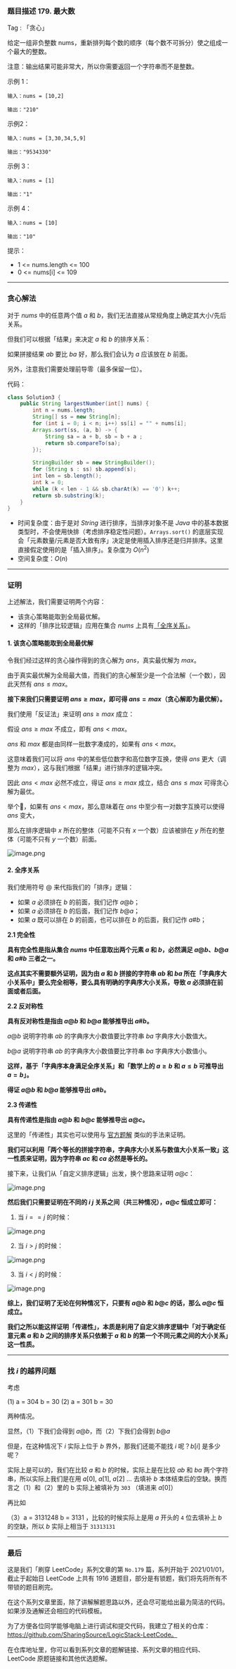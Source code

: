 ### 题目描述 179. 最大数


Tag : 「贪心」

给定一组非负整数 nums，重新排列每个数的顺序（每个数不可拆分）使之组成一个最大的整数。

注意：输出结果可能非常大，所以你需要返回一个字符串而不是整数。


示例 1：
```
输入：nums = [10,2]

输出："210"
```
示例2：
```
输入：nums = [3,30,34,5,9]

输出："9534330"
```
示例 3：
```
输入：nums = [1]

输出："1"
```
示例 4：
```
输入：nums = [10]

输出："10"
```

提示：
* 1 <= nums.length <= 100
* 0 <= nums[i] <= $109$

---

### 贪心解法

对于 $nums$ 中的任意两个值 $a$ 和 $b$，我们无法直接从常规角度上确定其大小/先后关系。

但我们可以根据「结果」来决定 $a$ 和 $b$ 的排序关系：

如果拼接结果 $ab$ 要比 $ba$ 好，那么我们会认为 $a$ 应该放在 $b$ 前面。

另外，注意我们需要处理前导零（最多保留一位）。

代码：
```java []
class Solution3 {
    public String largestNumber(int[] nums) {
        int n = nums.length;
        String[] ss = new String[n];
        for (int i = 0; i < n; i++) ss[i] = "" + nums[i];
        Arrays.sort(ss, (a, b) -> {
            String sa = a + b, sb = b + a ;
            return sb.compareTo(sa);
        });
        
        StringBuilder sb = new StringBuilder();
        for (String s : ss) sb.append(s);
        int len = sb.length();
        int k = 0;
        while (k < len - 1 && sb.charAt(k) == '0') k++;
        return sb.substring(k);
    }
}
```
* 时间复杂度：由于是对 $String$ 进行排序，当排序对象不是 $Java$ 中的基本数据类型时，不会使用快排（考虑排序稳定性问题）。`Arrays.sort()` 的底层实现会「元素数量/元素是否大致有序」决定是使用插入排序还是归并排序。这里直接假定使用的是「插入排序」。复杂度为 $O(n^2)$
* 空间复杂度：$O(n)$

***

### 证明

上述解法，我们需要证明两个内容：

* 该贪心策略能取到全局最优解。
* 这样的「排序比较逻辑」应用在集合 $nums$ 上具有[「全序关系」](https://baike.baidu.com/item/%E5%85%A8%E5%BA%8F%E5%85%B3%E7%B3%BB)。

#### 1. 该贪心策略能取到全局最优解

令我们经过这样的贪心操作得到的贪心解为 $ans$，真实最优解为 $max$。

由于真实最优解为全局最大值，而我们的贪心解至少是一个合法解（一个数），因此天然有 $ans \leqslant max$。

**接下来我们只需要证明 $ans \geqslant max$，即可得 $ans = max$（贪心解即为最优解）。**

我们使用「反证法」来证明 $ans \geqslant max$ 成立：

假设 $ans \geqslant max$ 不成立，即有 $ans < max$。

$ans$ 和 $max$ 都是由同样一批数字凑成的，如果有 $ans < max$。

这意味着我们可以将 $ans$ 中的某些低位数字和高位数字互换，使得 $ans$ 更大（调整为 $max$），这与我们根据「结果」进行排序的逻辑冲突。

因此 $ans < max$ 必然不成立，得证 $ans \geqslant max$ 成立，结合 $ans \leqslant max$ 可得贪心解为最优。

举个🌰，如果有 $ans < max$，那么意味着在 $ans$ 中至少有一对数字互换可以使得 $ans$ 变大，

那么在排序逻辑中 $x$ 所在的整体（可能不只有 $x$ 一个数）应该被排在 $y$ 所在的整体（可能不只有 $y$ 一个数）前面。

![image.png](https://pic.leetcode-cn.com/1618191664-aUaIFS-image.png)


#### 2. 全序关系

我们使用符号 $@$ 来代指我们的「排序」逻辑：

* 如果 $a$ 必须排在 $b$ 的前面，我们记作 $a @ b$；
* 如果 $a$ 必须排在 $b$ 的后面，我们记作 $b @ a$；
* 如果 $a$ 既可以排在 $b$ 的前面，也可以排在 $b$ 的后面，我们记作 $a\#b$；

**2.1 完全性**

**具有完全性是指从集合 $nums$ 中任意取出两个元素 $a$ 和 $b$，必然满足 $a @ b$、$b @ a$ 和 $a\#b$ 三者之一。**

**这点其实不需要额外证明，因为由 $a$ 和 $b$ 拼接的字符串 $ab$ 和 $ba$ 所在「字典序大小关系中」要么完全相等，要么具有明确的字典序大小关系，导致 $a$ 必须排在前面或者后面。**

**2.2 反对称性**

**具有反对称性是指由 $a@b$ 和 $b@a$ 能够推导出 $a\#b$。**

$a@b$ 说明字符串 $ab$ 的字典序大小数值要比字符串 $ba$ 字典序大小数值大。

$b@a$ 说明字符串 $ab$ 的字典序大小数值要比字符串 $ba$ 字典序大小数值小。

**这样，基于「字典序本身满足全序关系」和「数学上的 $a \geqslant b$ 和 $a \leqslant b$ 可推导出 $a = b$」。**

**得证 $a@b$ 和 $b@a$ 能够推导出 $a\#b$。**

**2.3 传递性**

**具有传递性是指由 $a@b$ 和 $b@c$ 能够推导出 $a@c$。**

这里的「传递性」其实也可以使用与 [官方题解](https://leetcode-cn.com/problems/largest-number/solution/zui-da-shu-by-leetcode-solution-sid5/) 类似的手法来证明。

**我们可以利用「两个等长的拼接字符串，字典序大小关系与数值大小关系一致」这一性质来证明，因为字符串 $ac$ 和 $ca$ 必然是等长的。**

接下来，让我们从「自定义排序逻辑」出发，换个思路来证明 $a@c$：

![image.png](https://pic.leetcode-cn.com/1618207470-nFVtbm-image.png)


**然后我们只需要证明在不同的 $i$ $j$ 关系之间（共三种情况），$a@c$ 恒成立即可：**


1. 当 $i == j$ 的时候：

![image.png](https://pic.leetcode-cn.com/1618209987-kPJqkw-image.png)


2. 当 $i > j$ 的时候：

![image.png](https://pic.leetcode-cn.com/1618210019-pYydoU-image.png)


3. 当 $i < j$ 的时候：

![image.png](https://pic.leetcode-cn.com/1618210522-mJgnzX-image.png)


**综上，我们证明了无论在何种情况下，只要有 $a@b$ 和 $b@c$ 的话，那么 $a@c$ 恒成立。**

**我们之所以能这样证明「传递性」，本质是利用了自定义排序逻辑中「对于确定任意元素 $a$ 和 $b$ 之间的排序关系只依赖于 $a$ 和 $b$ 的第一个不同元素之间的大小关系」这一性质。**

***

### 找 $i$ 的越界问题

考虑

(1) a = 304 b = 30
(2) a = 301 b = 30

两种情况。

显然，（1）下我们会得到 $a@b$，而（2）下我们会得到 $b@a$

但是，在这种情况下 $i$ 实际上位于 $b$ 界外，那我们还能不能找 $i$ 呢？$b[i]$ 是多少呢？

实际上是可以的，我们在比较 $a$ 和 $b$ 的时候，实际上是在比较 $ab$ 和 $ba$ 两个字符串，所以实际上我们是在用 $a[0]$, $a[1]$, $a[2]$ ... 去填补 $b$ 本体结束后的空缺。换而言之（1）和（2）里的 b 实际上被填补为 `303` （填进来 $a[0]$）

再比如

（3）a = 3131248 b = 3131 ，比较的时候实际上是用 $a$ 开头的 `4` 位去填补上 $b$ 的空缺，所以 $b$ 实际上相当于 `31313131`

---

### 最后

这是我们「刷穿 LeetCode」系列文章的第 `No.179` 篇，系列开始于 2021/01/01，截止于起始日 LeetCode 上共有 1916 道题目，部分是有锁题，我们将先将所有不带锁的题目刷完。

在这个系列文章里面，除了讲解解题思路以外，还会尽可能给出最为简洁的代码。如果涉及通解还会相应的代码模板。

为了方便各位同学能够电脑上进行调试和提交代码，我建立了相关的仓库：https://github.com/SharingSource/LogicStack-LeetCode。

在仓库地址里，你可以看到系列文章的题解链接、系列文章的相应代码、LeetCode 原题链接和其他优选题解。

